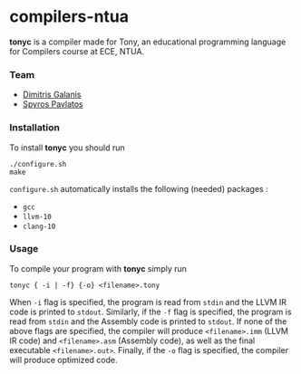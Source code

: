 # compilers-ntua

**tonyc** is a compiler made for Tony, an educational programming language for Compilers course at ECE, NTUA.

### Team
 * [Dimitris Galanis](https://github.com/DominusTea)
 * [Spyros Pavlatos](https://github.com/spyrospav)

### Installation

To install **tonyc** you should run

```
./configure.sh
make
```

`configure.sh` automatically installs the following (needed) packages :
  * `gcc`
  * `llvm-10`
  * `clang-10`

### Usage

To compile your program with **tonyc** simply run

```
tonyc { -i | -f} {-o} <filename>.tony
```

When `-i` flag is specified, the program is read from `stdin` and the LLVM IR code is printed to `stdout`. Similarly, if the `-f` flag is specified, the program is read from `stdin` and the Assembly code is printed to `stdout`. If none of the above flags are specified, the compiler will produce `<filename>.imm` (LLVM IR code) and `<filename>.asm` (Assembly code), as well as the final executable `<filename>.out>`. Finally, if the `-o` flag is specified, the compiler will produce optimized code.
